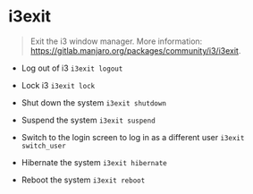 # i3exit
> Exit the i3 window manager.
> More information: <https://gitlab.manjaro.org/packages/community/i3/i3exit>.

- Log out of i3
`i3exit logout`

- Lock i3
`i3exit lock`

- Shut down the system
`i3exit shutdown`

- Suspend the system
`i3exit suspend`

- Switch to the login screen to log in as a different user
`i3exit switch_user`

- Hibernate the system
`i3exit hibernate`

- Reboot the system
`i3exit reboot`
